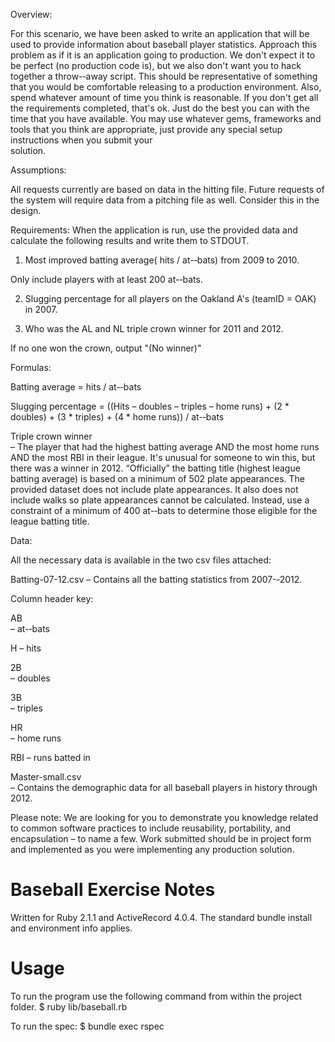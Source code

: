Overview: 
    
  For this  scenario, we  have  been  asked to  write an  application that  will  be  used  to  provide information about baseball  player  statistics.  Approach  this  problem as  if  it  is  an  application going to  production.  We  don't expect  it  to  be  perfect (no production  code  is),  but we  also  don't want  you to  hack  together  a throw-­‐away  script.  This  should  be  representative  of  something that  you would be  comfortable releasing to  a production  environment.  Also, spend whatever  amount  of  time  you think is  reasonable.  If  you don't get all the requirements  completed,  that's  ok.  Just  do  the best  you can with  the time  that  you have  available.  You may use whatever  gems, frameworks  and tools that  you think are appropriate,  just  provide any special setup instructions  when  you submit  your  
solution. 
  
  
  
Assumptions:  
    
  All requests  currently are based on  data  in  the hitting file.  Future  requests  of  the system  will  require data  from  a pitching  file  as  well.  Consider  this  in  the design. 
  
  
  
Requirements: 
  When  the application is  run,  use the provided  data  and calculate the following results and write them  to  STDOUT. 
  
  
  
1)  Most  improved  batting average(  hits  / at-­‐bats)  from  2009  to  2010. 
    
  Only  include players with  at  least 200 at-­‐bats.  
  
2)  Slugging  percentage  for all players on  the Oakland A's (teamID = OAK)  in  2007.  
  
3)  Who was the AL  and NL  triple  crown winner  for 2011  and 2012. 
    
  If  no  one won the crown,  output  "(No  winner)"  
 
 
  
Formulas: 
  
Batting average = hits  / at-­‐bats 
  
Slugging  percentage  = ((Hits  – doubles – triples – home  runs) + (2  * doubles)  + (3  * triples)  + (4  * home  runs))  / at-­‐bats 
  
Triple  crown winner  
  – The player  that  had the highest batting average AND the most  home  runs  AND the most  RBI in  their league.  It's  unusual for someone to  win this, but there was a winner  in  2012.  “Officially”  the batting title (highest  league  batting average)  is  based on  a minimum of  502 plate appearances.  The provided  dataset does  not include plate appearances.  It  also  does  not include walks so  plate appearances cannot  be  calculated.  Instead,  use a constraint  of  a minimum of  400 at-­‐bats to  determine those eligible  for the league  batting title.  
  
  
  
  
Data: 
    
  All the necessary data  is  available in  the two csv files attached: 
  
  
  
Batting-07-12.csv 
  – Contains  all the batting statistics  from  2007-­‐2012.  
    
    
  
Column  header  key:  
  
AB  
  – at-­‐bats 
  
H 
  – hits  
  
2B  
  – doubles 
  
3B  
  – triples 
  
HR  
  – home  runs  
  
RBI 
  – runs  batted  in  
  
  
Master-small.csv  
  – Contains  the demographic data  for all baseball  players in  history through 2012. 
  
  
Please  note: 
  We  are looking for you to  demonstrate you knowledge related to  common  software  practices to  include reusability,  portability,  and encapsulation 
  – to  name  a few.  Work  submitted should  be  in  project form  and implemented as  you were  implementing  any production  solution. 
  

# Baseball Exercise Notes

Written for Ruby 2.1.1 and ActiveRecord 4.0.4.
The standard bundle install and environment info applies.

# Usage
To run the program use the following command from within the project folder.
  $ ruby lib/baseball.rb

To run the spec: 
  $ bundle exec rspec

